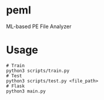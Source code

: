 # peml
ML-based PE File Analyzer

# Usage

```python3
# Train
python3 scripts/train.py
# Test
python3 scripts/test.py <file_path>
# Flask
python3 main.py
```
